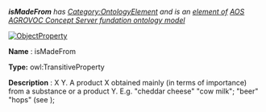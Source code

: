 ___isMadeFrom__ 
 has
 [Category:OntologyElement](../../Category/OntologyElement "Category:OntologyElement") 
 and is an
 [element of](../../Property/ElementOf "Property:ElementOf") 
[AOS AGROVOC Concept Server fundation ontology model](../../Submissions/AOS_AGROVOC_Concept_Server_fundation_ontology_model "Submissions:AOS AGROVOC Concept Server fundation ontology model")_




  





[![ObjectProperty](../../images/thumb/c/c3/ObjectProperty.gif/45px-ObjectProperty.gif)](../../Image/ObjectProperty.gif "ObjectProperty")


__Name__ 
 : isMadeFrom
 



__Type:__ 
 owl:TransitiveProperty
 



__Description__ 
 : X <isMadeFrom> Y. A product X obtained mainly (in terms of importance) from a substance or a product Y. E.g. "cheddar cheese" <isMadeFrom> "cow milk"; "beer" <isMadeFrom> "hops" (see <composedOf>);